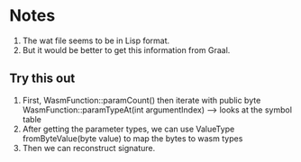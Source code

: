 # Notes

1. The wat file seems to be in Lisp format. 
2. But it would be better to get this information from Graal. 

## Try this out

1. First, WasmFunction::paramCount() then iterate with public byte WasmFunction::paramTypeAt(int argumentIndex) --> looks at the symbol table
2. After getting the parameter types, we can use ValueType fromByteValue(byte value) to map the bytes to wasm types
3. Then we can reconstruct signature.